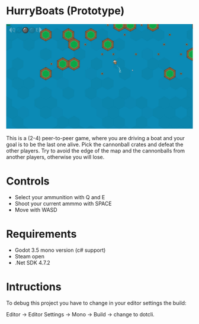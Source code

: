 # HurryBoats (Prototype)

![image info](readme\Godot2022.09.02.jpg)

This is a (2-4) peer-to-peer game, where you are driving
a boat and your goal is to be the last one alive. Pick the cannonball crates and defeat the other players. Try to avoid the edge of the map and the cannonballs from another players, otherwise you will lose.

# Controls

- Select your ammunition with Q and E
- Shoot your current ammmo with SPACE
- Move with WASD

# Requirements
- Godot 3.5 mono version (c# support)
- Steam open
- .Net SDK 4.7.2 

# Intructions

To debug this project you have to change in your editor settings the build:

Editor -> Editor Settings -> Mono -> Build -> change to dotcli.
